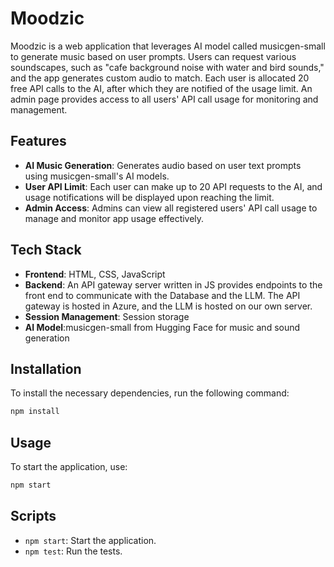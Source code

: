  
# Moodzic

Moodzic is a web application that leverages AI model called musicgen-small to generate music based on user prompts. Users can request various soundscapes, such as "cafe background noise with water and bird sounds," and the app generates custom audio to match. Each user is allocated 20 free API calls to the AI, after which they are notified of the usage limit. An admin page provides access to all users' API call usage for monitoring and management.


## Features

- **AI Music Generation**: Generates audio based on user text prompts using musicgen-small's AI models.
- **User API Limit**: Each user can make up to 20 API requests to the AI, and usage notifications will be displayed upon reaching the limit.
- **Admin Access**: Admins can view all registered users' API call usage to manage and monitor app usage effectively.

## Tech Stack

- **Frontend**: HTML, CSS, JavaScript
- **Backend**: An API gateway server written in JS provides endpoints to the front end to communicate with the Database and the LLM. The API gateway is hosted in Azure, and the LLM is hosted on our own server.
- **Session Management**: Session storage
- **AI Model**:musicgen-small from Hugging Face for music and sound generation

## Installation

To install the necessary dependencies, run the following command:

```bash
npm install
```

## Usage

To start the application, use:

```bash
npm start
```

## Scripts

- `npm start`: Start the application.
- `npm test`: Run the tests.